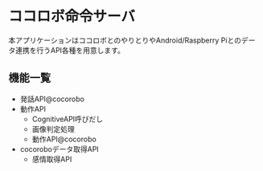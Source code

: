 # ココロボ命令サーバ
本アプリケーションはココロボとのやりとりやAndroid/Raspberry Piとのデータ連携を行うAPI各種を用意します。

## 機能一覧

- 発話API@cocorobo
- 動作API
    - CognitiveAPI呼びだし
    - 画像判定処理
    - 動作API@cocorobo
- cocoroboデータ取得API
    - 感情取得API
